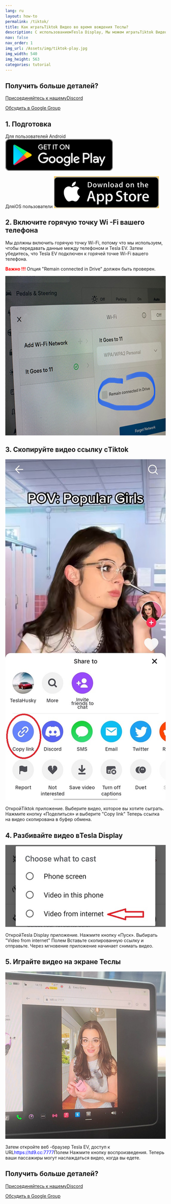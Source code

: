 ```yaml
---
lang: ru
layout: how-to
permalink: /tiktok/
title: Как игратьTiktok Видео во время вождения Теслы?
description: С использованиемTesla Display, Мы можем игратьTiktok Видео для пассажиров на большом экране Теслы во время вождения.
nav: false
nav_order: 1
img_url: /Assets/img/tiktok-play.jpg
img_width: 540
img_height: 563
categories: tutorial
---
```

<!-- _pages/tiktok.md -->

## Получить больше деталей?
<p> <a href = "https://discord.gg/Tvbs9uWcN9"  цель = "_blank" > Присоединяйтесь к нашемуDiscord</a> </p>
<p> <a href = "https://groups.google.com/g/tesla-display"  цель = "_blank" > Обсудить в Google Group </a> </p>

## 1. Подготовка
Для пользователей Android
<a id = "googleplay"  href = "https://play.google.com/store/apps/details?id=io.github.blackpill.tesladisplay&referrer=utm_source%3Dgithub%26utm_medium%3Dorganic" >
<img src= "/assets/img/google-play-badge.svg"  height= "100px" >
</a>

ДляiOS пользователи
<a id = "appstore"  href = "https://apps.apple.com/app/tesdisplay-screen-mirror/id6469987744" >
<img src= "/assets/img/app-store-badge.png"  height= "100px" >
</a>

## 2. Включите горячую точку Wi -Fi вашего телефона
<p> Мы должны включить горячую точку Wi-Fi, потому что мы используем, чтобы передавать данные между телефоном и Tesla EV.
Затем убедитесь, что Tesla EV подключен к горячей точке Wi-Fi вашего телефона. </P>
<p><span style= "color: red" > <b> Важно !!! </b></span> Опция "Remain connected in Drive"  должен быть проверен. </p>
<img src= "/assets/img/wifi-connected.jpg"  height= "500px" ></a>

## 3. Скопируйте видео ссылку сTiktok
<p style= "text-align: center;" >
<img src= "/assets/img/tiktok-share.jpg"  alt= "The screenshot of copying Tiktok video link"  width= "540px" >
</p>
ОткройTiktok приложение.
Выберите видео, которое вы хотите сыграть.
Нажмите кнопку «Поделиться» и выберите "Copy link" 
Теперь ссылка на видео скопирована в буфер обмена.

## 4. Разбивайте видео вTesla Display
<p style= "text-align: center;" >
<img src= "/assets/img/video-internet.jpg"  alt= "Cast Tiktok video in Tesla Display app"  width= "540px" >
</p>
ОткройTesla Display приложение.
Нажмите кнопку «Пуск».
Выбирать "Video from internet" Полем
Вставьте скопированную ссылку и отправьте.
Через мгновение приложение начинает снимать видео.

## 5. Играйте видео на экране Теслы
<p style= "text-align: center;" >
<img src= "/assets/img/tiktok-play.jpg"  alt= "Playing Tiktok video while driving Tesla"  width= "540px" >
</p>
Затем откройте веб -браузер Tesla EV, доступ к URL<span style= "color:blue" >https://td9.cc:7777</span>Полем
Нажмите кнопку воспроизведения.
Теперь ваши пассажиры могут наслаждаться видео, когда вы едете.

## Получить больше деталей?
<p> <a href = "https://discord.gg/Tvbs9uWcN9"  цель = "_blank" > Присоединяйтесь к нашемуDiscord</a> </p>
<p> <a href = "https://groups.google.com/g/tesla-display"  цель = "_blank" > Обсудить в Google Group </a> </p>


